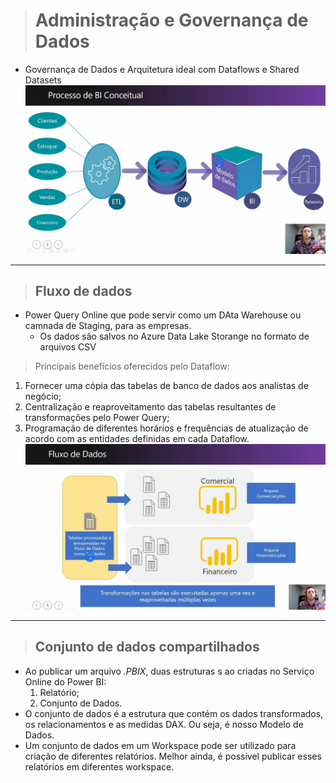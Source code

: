 ># Administração e Governança de Dados
* Governança de Dados e Arquitetura ideal com Dataflows e Shared Datasets
![Processo de BI conceitual](Administra%C3%A7%C3%A3oGovernan%C3%A7a.png)
___
>## Fluxo de dados
* Power Query Online que pode servir como um DAta Warehouse ou camnada de Staging, para as empresas.
    * Os dados são salvos no Azure Data Lake Storange no formato de arquivos CSV
> Principais benefícios oferecidos pelo Dataflow:
1. Fornecer uma cópia das tabelas de banco de dados aos analistas de negócio;
2. Centralização e reaproveitamento das tabelas resultantes de transformações pelo Power Query;
3. Programação de diferentes horários e frequências de atualização de acordo com as entidades definidas em cada Dataflow.
![Fluxo de Dados](FluxoDeDados.png)
___
>## Conjunto de dados compartilhados
* Ao publicar um arquivo *.PBIX*, duas estruturas s
ao criadas no Serviço Online do Power BI:
    1. Relatório;
    2. Conjunto de Dados.
* O conjunto de dados é a estrutura que contém os dados transformados, os relacionamentos e as medidas DAX. Ou seja, é nosso Modelo de Dados.
* Um conjunto de dados em um Workspace pode ser utilizado para criação de diferentes relatórios. Melhor ainda, é possível publicar esses relatórios em diferentes workspace.